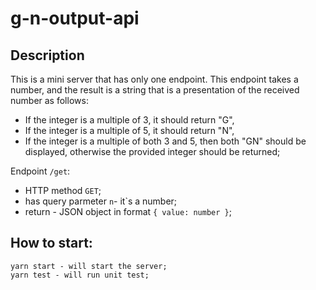 # g-n-output-api

## Description
This is a mini server that has only one endpoint. This endpoint takes a number, and the result is a string that is a presentation of the received number as follows:
  - If the integer is a multiple of 3, it should return "G",
  - If the integer is a multiple of 5, it should return "N",
  - If the integer is a multiple of both 3 and 5, then both "GN" should be displayed, otherwise the provided integer should be returned;
  
Endpoint `/get`:
  - HTTP method `GET`;
  - has query parmeter `n`- it`s a number;
  - return - JSON object in format `{ value: number }`;
  
  
  ## How to start:
    yarn start - will start the server;
    yarn test - will run unit test;
    
